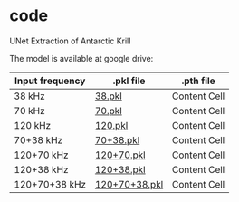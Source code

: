 # code
UNet Extraction of Antarctic Krill 

The model is available at google drive:

| Input frequency | .pkl file     | .pth file     |
| --------------- | ------------- | ------------- |
| 38 kHz          |[38.pkl](https://drive.google.com/file/d/1NuL_89BaajEex2lpCnmbffFqtXEJfXIX/view?usp=sharing)| Content Cell  |
| 70 kHz          |[70.pkl](https://drive.google.com/file/d/1KR1_-XXkfpm9BXDTseY9_9SwuVPSLSrJ/view?usp=drive_link)| Content Cell  |
| 120 kHz         |[120.pkl](https://drive.google.com/file/d/1vhLiLkg1OqvddzJaDaiP_pAPjseR2DoG/view?usp=sharing)| Content Cell  |
| 70+38 kHz       |[70+38.pkl](https://drive.google.com/file/d/1j9Fy4L5uF1w3ssScXboGBQx2RjlFiGJF/view?usp=drive_link)| Content Cell  |
| 120+70 kHz      |[120+70.pkl](https://drive.google.com/file/d/16SRmp3VoSrn3sE_LuLQ2b3FQsgehDAIm/view?usp=drive_link)| Content Cell  |
| 120+38 kHz      |[120+38.pkl](https://drive.google.com/file/d/134Kk2wZtdnUcb3iT4FXiZbKt5y0P2swc/view?usp=drive_link)| Content Cell  |
| 120+70+38 kHz   |[120+70+38.pkl](https://drive.google.com/file/d/1tVo1mtkQridOTZo-zzrfg2ozEo53EL_0/view?usp=drive_link)| Content Cell  |
